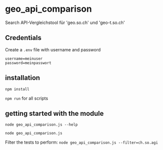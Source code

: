 # geo_api_comparison

Search API-Vergleichstool für 'geo.so.ch' und 'geo-t.so.ch'

## Credentials

Create a `.env` file with username and password

```
username=meinuser
password=meinpasswort
```

## installation

`npm install`

`npm run` for all scripts

## getting started with the module

`node geo_api_comparison.js --help`

`node geo_api_comparison.js `

Filter the tests to perform:
`node geo_api_comparison.js --filter=ch.so.agi`




